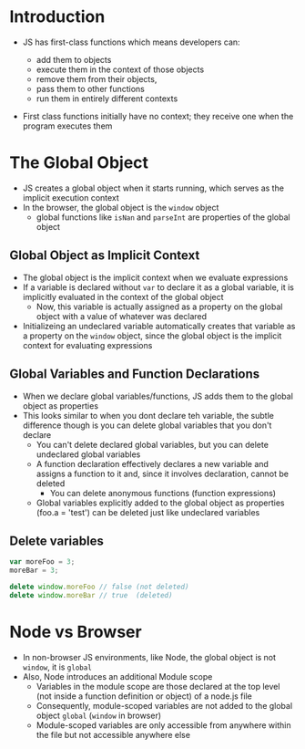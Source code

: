 # Introduction
- JS has first-class functions which means developers can:
  - add them to objects
  - execute them in the context of those objects
  - remove them from their objects,  
  - pass them to other functions
  - run them in entirely different contexts

- First class functions initially have no context; they receive one when the program executes them

# The Global Object
- JS creates a global object when it starts running, which serves as the implicit execution context
- In the browser, the global object is the `window` object
  - global functions like `isNan` and `parseInt` are properties of the global object

## Global Object as Implicit Context
- The global object is the implicit context when we evaluate expressions
- If a variable is declared without `var` to declare it as a global variable, it is implicitly evaluated in the context of the global object
  - Now, this variable is actually assigned as a property on the global object with a value of whatever was declared
- Initializeing an undeclared variable automatically creates that variable as a property on the `window` object, since the global object is the implicit context for evaluating expressions

## Global Variables and Function Declarations
- When we declare global variables/functions, JS adds them to the global object as properties
- This looks similar to when you dont declare teh variable, the subtle difference though is you can delete global variables that you don't declare
  - You can't delete declared global variables, but you can delete undeclared global variables
  - A function declaration effectively declares a new variable and assigns a function to it and, since it involves declaration, cannot be deleted
    - You can delete anonymous functions (function expressions)
  - Global variables explicitly added to the global object as properties (foo.a = 'test') can be deleted just like undeclared variables

## Delete variables
```javascript
var moreFoo = 3;
moreBar = 3;

delete window.moreFoo // false (not deleted)
delete window.moreBar // true  (deleted)
```

# Node vs Browser
- In non-browser JS environments, like Node, the global object is not `window`, it is `global`
- Also, Node introduces an additional Module scope
  - Variables in the module scope are those declared at the top level (not inside a function definition or object) of a node.js file
  - Consequently, module-scoped variables are not added to the global object `global` (`window` in browser)
  - Module-scoped variables are only accessible from anywhere within the file but not accessible anywhere else